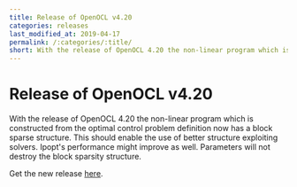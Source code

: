 ```yaml
---
title: Release of OpenOCL v4.20
categories: releases
last_modified_at: 2019-04-17
permalink: /:categories/:title/
short: With the release of OpenOCL 4.20 the non-linear program which is constructed from the optimal control problem definition now has a block sparse structure. 
---
```


# Release of OpenOCL v4.20

With the release of OpenOCL 4.20 the non-linear program which is constructed from the optimal control problem definition now has a block sparse structure. 
This should enable the use of better structure exploiting solvers. Ipopt's performance might improve as well. Parameters will not destroy the block sparsity structure.

Get the new release [here](/get-started/). 
